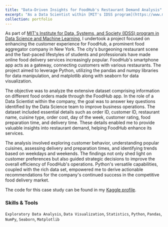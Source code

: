 ```yaml
---
title: "Data-Driven Insights for FoodHub's Restaurant Demand Analysis"
excerpt: "As a Data Scientist within [MIT's IDSS program](https://www.mygreatlearning.com/mit-data-science-and-machine-learning-program), I utilized Python, pandas, and numpy to analyze FoodHub's extensive dataset on online food orders in New York. The project focused on extracting insights into restaurant demand, customer preferences, and operational efficiency. Leveraging data on order details, customer ratings, and delivery times, the analysis provided actionable recommendations to enhance FoodHub's services and improve the overall customer experience."
collection: portfolio
---
```


As part of [MIT's Institute for Data, Systems, and Society (IDSS) program in Data Science and Machine Learning](https://www.mygreatlearning.com/mit-data-science-and-machine-learning-program), I undertook a project focused on enhancing the customer experience for FoodHub, a prominent food aggregator company in New York. The city's burgeoning restaurant scene and the fast-paced lifestyles of students and professionals have made online food delivery services increasingly popular. FoodHub's smartphone app acts as a gateway, connecting customers with various restaurants. The project aimed to leverage Python, utilizing the pandas and numpy libraries for data manipulation, and matplotlib along with seaborn for data visualization.

The objective was to analyze the extensive dataset comprising information on different food orders made through the FoodHub app. In the role of a Data Scientist within the company, the goal was to answer key questions identified by the Data Science team to improve business operations. The dataset included essential details such as order ID, customer ID, restaurant name, cuisine type, order cost, day of the week, customer rating, food preparation time, and delivery time. These details enabled me to provide valuable insights into 
restaurant demand, helping FoodHub enhance its services.

The analysis involved exploring customer behavior, understanding popular cuisines, assessing delivery and preparation times, and identifying trends based on weekdays and weekends. The findings not only shed light on customer preferences but also guided strategic decisions to improve the overall efficiency of FoodHub's operations. Python's versatile capabilities, coupled with the rich data set, empowered me to derive actionable recommendations for the company's continued success in the competitive food delivery market.

The code for this case study can be found in my [Kaggle profile](https://www.kaggle.com/code/luissalazarzendeja).

### Skills & Tools

`Exploratory Data Analysis`, `Data Visualization`, `Statistics`, `Python`, `Pandas`, `NumPy`, `Seaborn`, `Matplotlib`
